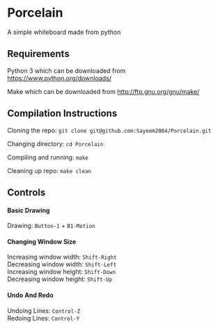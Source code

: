# Porcelain
A simple whiteboard made from python

## Requirements 
Python 3 which can be downloaded from https://www.python.org/downloads/  

Make which can be downloaded from http://ftp.gnu.org/gnu/make/ 

## Compilation Instructions
Cloning the repo: `git clone git@github.com:Sayeem2004/Porcelain.git`       

Changing directory: `cd Porcelain`      

Compiling and running: `make`

Cleaning up repo: `make clean`

## Controls
#### Basic Drawing
Drawing: `Button-1` + `B1-Motion`

#### Changing Window Size
Increasing window width: `Shift-Right`  
Decreasing window width: `Shift-Left`   
Increasing window height: `Shift-Down`  
Decreasing window height: `Shift-Up`  

#### Undo And Redo
Undoing Lines: `Control-Z`  
Redoing Lines: `Control-Y`

